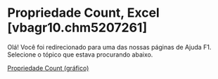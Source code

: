 
# Propriedade Count, Excel [vbagr10.chm5207261]

Olá! Você foi redirecionado para uma das nossas páginas de Ajuda F1. Selecione o tópico que estava procurando abaixo.

[Propriedade Count (gráfico)](http://msdn.microsoft.com/library/35eab4b7-6b48-c037-6d25-1d3a0016a528%28Office.15%29.aspx)
